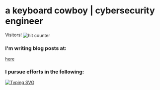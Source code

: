 <html>
<h1>a keyboard cowboy | cybersecurity engineer</h1>
Visitors!
<img src="https://profile-counter.glitch.me/xfaraday/count.svg" alt="hit counter" align="center">

<h3>I'm writing blog posts at:</h3>
<a href="https://xfaraday.com">here</a>
<h3>I pursue efforts in the following:</h3>
<a href="https://git.io/typing-svg"><img src="https://readme-typing-svg.demolab.com?font=Jacquard+12+Charted&size=32&duration=1000&pause=50&multiline=true&repeat=false&random=false&width=435&height=200&lines=Detection+Engineering;Adversary+Emulation;Malware+Development;DevSecOps;Web+Development" alt="Typing SVG" /></a>
</html>
